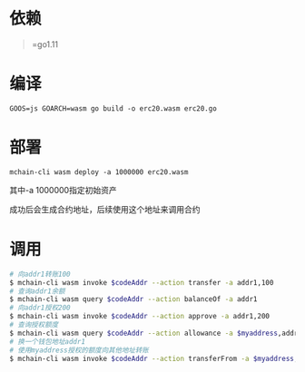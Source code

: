 # 依赖
>=go1.11

# 编译

`GOOS=js GOARCH=wasm go build -o erc20.wasm erc20.go`

# 部署

`mchain-cli wasm deploy -a 1000000 erc20.wasm`

其中-a 1000000指定初始资产

成功后会生成合约地址，后续使用这个地址来调用合约

# 调用

``` bash
# 向addr1转账100
$ mchain-cli wasm invoke $codeAddr --action transfer -a addr1,100
# 查询addr1余额
$ mchain-cli wasm query $codeAddr --action balanceOf -a addr1
# 向addr1授权200
$ mchain-cli wasm invoke $codeAddr --action approve -a addr1,200
# 查询授权额度
$ mchain-cli wasm query $codeAddr --action allowance -a $myaddress,addr1
# 换一个钱包地址addr1
# 使用myaddress授权的额度向其他地址转账
$ mchain-cli wasm invoke $codeAddr --action transferFrom -a $myaddress,addr2,200
```
